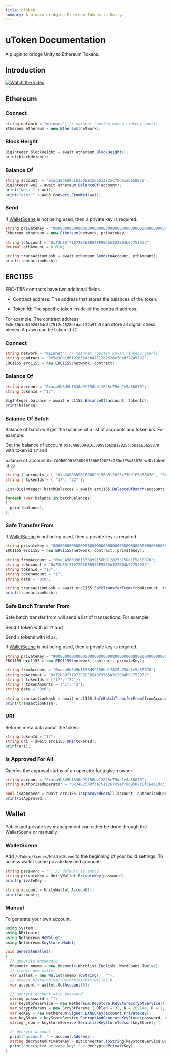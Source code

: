 ```yaml
---
title: uToken
summary: A plugin bridging Ethereum Tokens to Unity.
---
```


# uToken Documentation

A plugin to bridge Unity to Ethereum Tokens.

## Introduction

[![Watch the video](https://user-images.githubusercontent.com/19412160/103559601-66aa0480-4e84-11eb-803a-6f854e93640a.png)](https://www.youtube.com/watch?v=_XnB1BjUSvQ)

## Ethereum

### Connect

```c#
string network = "mainnet"; // mainnet ropsten kovan rinkeby goerli
Ethereum ethereum = new Ethereum(network);
```

### Block Height

```c#
BigInteger blockHeight = await ethereum.BlockHeight();
print(blockHeight);
```

### Balance Of

```c#
string account  = "0xaca9b6d9b1636d99156bb12825c75de1e5a58870";
BigInteger wei = await ethereum.BalanceOf(account);
print("wei: " + wei);
print("eth: " + Web3.Convert.FromWei(wei));
```

### Send

If [WalletScene](#walletscene) is not being used, then a private key is required.

```c#
string privateKey = "0000000000000000000000000000000000000000000000000000000000000001";
Ethereum ethereum = new Ethereum(network, privateKey);

string toAccount = "0x72b8Df71072E38E8548F9565A322B04b9C752932";
decimal ethAmount = 0.01m;

string transactionHash = await ethereum.Send(toAccount, ethAmount);
print(transactionHash);
```

## ERC1155

ERC-1155 contracts have two additonal fields.

- Contract address: The address that stores the balances of the token.

- Token Id: The specific token inside of the contract address.

For example. The contract address `0x5e30b1d6f920364c847512e2528efdadf72a97a9` can store all digital chess pieces. A pawn can be token id `17`.

### Connect

```c#
string network = "mainnet"; // mainnet ropsten kovan rinkeby goerli
string contract = "0x5e30b1d6f920364c847512e2528efdadf72a97a9";
ERC1155 erc1155 = new ERC1155(network, contract);
```

### Balance Of

```c#
string account = "0xaca9b6d9b1636d99156bb12825c75de1e5a58870";
string tokenId = "17";

BigInteger balance = await erc1155.BalanceOf(account, tokenId);
print(balance)
```

### Balance Of Batch

Balance of batch will get the balance of a list of accounts and token ids. For example:

Get the balance of account `0xaCA9B6D9B1636D99156bB12825c75De1E5a58870` with token id `17` and

balance of account `0xaCA9B6D9B1636D99156bB12825c75De1E5a58870` with token id `22`

```c#
string[] accounts = { "0xaCA9B6D9B1636D99156bB12825c75De1E5a58870", "0xaCA9B6D9B1636D99156bB12825c75De1E5a58870" };
string[] tokenIds = { "17", "22" };

List<BigInteger> batchBalances = await erc1155.BalanceOfBatch(accounts, tokenIds);

foreach (var balance in batchBalances)
{
  print(balance);
};
```

### Safe Transfer From
If [WalletScene](#walletscene) is not being used, then a private key is required.


```c#
string privateKey = "0000000000000000000000000000000000000000000000000000000000000001";
ERC1155 erc1155 = new ERC1155(network, contract, privateKey);

string fromAccount = "0xaCA9B6D9B1636D99156bB12825c75De1E5a58870";
string toAccount = "0x72b8Df71072E38E8548F9565A322B04b9C752932";
string tokenId = "17";
string tokenAmount = "1";
string data = "0x0";

string transactionHash = await erc1155.SafeTransferFrom(fromAccount, toAccount, tokenId, tokenAmount, data);
print(transactionHash);
```

### Safe Batch Transfer From

Safe batch transfer from will send a list of transactions. For example:

Send `1` token with id `17` and

Send `2` tokens with id `22`.

If [WalletScene](#walletscene) is not being used, then a private key is required.

```c#
string privateKey = "0000000000000000000000000000000000000000000000000000000000000001";
ERC1155 erc1155 = new ERC1155(network, contract, privateKey);

string fromAccount = "0xaca9b6d9b1636d99156bb12825c75de1e5a58870";
string toAccount = "0x72b8Df71072E38E8548F9565A322B04b9C752932";
string[] tokenIds = {"17", "22"};
string[] tokenAmounts = {"1", "2"};
string data = "0x0";

string transactionHash = await erc1155.SafeBatchTransferFrom(fromAccount, toAccount, tokenIds, tokenAmounts, data);
print(transactionHash);
```

### URI

Returns meta data about the token.

```c#
string tokenId = "17";
string uri = await erc1155.URI(tokenId);
print(uri);
```

### Is Approved For All

Queries the approval status of an operator for a given owner

```c#
string account = "0xaca9b6d9b1636d99156bb12825c75de1e5a58870";
string authorizedOperator = "0x3482549fca7511267c9ef7089507c0f16ea1dcc1";

bool isApproved = await erc1155.IsApprovedForAll(account, authorizedOperator);
print(isApproved);
```

## Wallet

Public and private key management can either be done through the WalletScene or manually. 

### WalletScene

Add `/uToken/Scenes/WalletScene` to the beginning of your build settings. To access wallet scene private key and account:

```c#
string password = ""; // default is empty
string privateKey = UnityWallet.PrivateKey(password);
print(privateKey);

string account = UnityWallet.Account();
print(account);
```

### Manual

To generate your own account.

```c#
using System;
using NBitcoin;
using Nethereum.HdWallet;
using Nethereum.KeyStore.Model;

void GenerateWallet()
{
  // generate mneumonic
  Mnemonic mnemo = new Mnemonic(Wordlist.English, WordCount.Twelve);
  // create new wallet
  var wallet = new Wallet(mnemo.ToString(), "");
  // access Hierarchical Deterministic wallet 0
  var account = wallet.GetAccount(0);

  // encrypt account with password
  string password = "";
  var keyStoreService = new Nethereum.KeyStore.KeyStoreScryptService();
  var scryptParams = new ScryptParams { Dklen = 32, N = 262144, R = 1, P = 8 };
  var ecKey = new Nethereum.Signer.EthECKey(account.PrivateKey);
  var keyStore = keyStoreService.EncryptAndGenerateKeyStore(password, ecKey.GetPrivateKeyAsBytes(), ecKey.GetPublicAddress(), scryptParams);
  string json = keyStoreService.SerializeKeyStoreToJson(keyStore);

  // decrypt account
  print("account: " + account.Address);
  string decryptedPrivateKey = BitConverter.ToString(keyStoreService.DecryptKeyStoreFromJson(password, json)).Replace("-", string.Empty).Replace("0x", string.Empty).ToLower();
  print("decrypted private key: " + decryptedPrivateKey);
}
```
